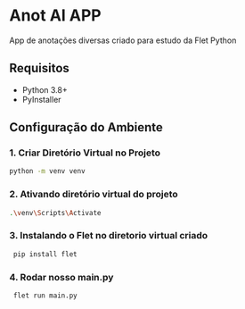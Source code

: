 # Anot AI APP

App de anotações diversas criado para estudo da Flet Python

## Requisitos

- Python 3.8+
- PyInstaller

## Configuração do Ambiente

### 1. Criar Diretório Virtual no Projeto

```bash
python -m venv venv

```

### 2. Ativando diretório virtual do projeto

```bash
.\venv\Scripts\Activate
```

### 3. Instalando o Flet no diretorio virtual criado

```bash
 pip install flet
```

### 4. Rodar nosso main.py

```bash
 flet run main.py
```
